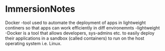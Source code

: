 # ImmersionNotes

Docker
-tool used to automate the deployment of apps in lightweight continers so that apps can work efficiently in diff environemnts
-lightweight
-Docker is a tool that allows developers, sys-admins etc. to easily deploy their applications in a sandbox (called containers) to run on the host operating system i.e. Linux.
